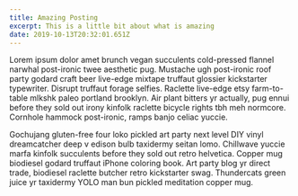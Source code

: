 ```yaml
---
title: Amazing Posting
excerpt: This is a little bit about what is amazing
date: 2019-10-13T20:32:01.651Z
---
```

Lorem ipsum dolor amet brunch vegan succulents cold-pressed flannel narwhal post-ironic twee aesthetic pug. Mustache ugh post-ironic roof party godard craft beer live-edge mixtape truffaut glossier kickstarter typewriter. Disrupt truffaut forage selfies. Raclette live-edge etsy farm-to-table mlkshk paleo portland brooklyn. Air plant bitters yr actually, pug ennui before they sold out irony kinfolk raclette bicycle rights tbh meh normcore. Cornhole hammock post-ironic, ramps banjo celiac yuccie.

Gochujang gluten-free four loko pickled art party next level DIY vinyl dreamcatcher deep v edison bulb taxidermy seitan lomo. Chillwave yuccie marfa kinfolk succulents before they sold out retro helvetica. Copper mug biodiesel godard truffaut iPhone coloring book. Art party blog yr direct trade, biodiesel raclette butcher retro kickstarter swag. Thundercats green juice yr taxidermy YOLO man bun pickled meditation copper mug.
